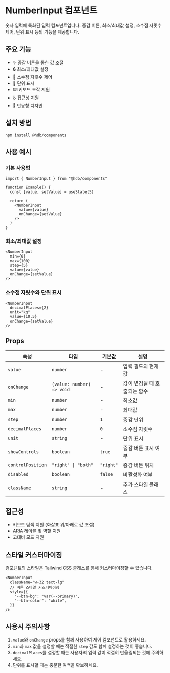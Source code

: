# NumberInput 컴포넌트

숫자 입력에 특화된 입력 컴포넌트입니다. 증감 버튼, 최소/최대값 설정, 소수점 자릿수 제어, 단위 표시 등의 기능을 제공합니다.

## 주요 기능

- ✨ 증감 버튼을 통한 값 조절
- 🔒 최소/최대값 설정
- 🔢 소수점 자릿수 제어
- 📏 단위 표시
- ⌨️ 키보드 조작 지원
- ♿ 접근성 지원
- 📱 반응형 디자인

## 설치 방법

```bash
npm install @hdb/components
```

## 사용 예시

### 기본 사용법

```tsx
import { NumberInput } from "@hdb/components"

function Example() {
  const [value, setValue] = useState(5)
  
  return (
    <NumberInput 
      value={value} 
      onChange={setValue} 
    />
  )
}
```

### 최소/최대값 설정

```tsx
<NumberInput 
  min={0} 
  max={100} 
  step={5}
  value={value}
  onChange={setValue}
/>
```

### 소수점 자릿수와 단위 표시

```tsx
<NumberInput 
  decimalPlaces={2}
  unit="kg"
  value={10.5}
  onChange={setValue}
/>
```

## Props

| 속성 | 타입 | 기본값 | 설명 |
|------|------|--------|------|
| `value` | `number` | - | 입력 필드의 현재 값 |
| `onChange` | `(value: number) => void` | - | 값이 변경될 때 호출되는 함수 |
| `min` | `number` | - | 최소값 |
| `max` | `number` | - | 최대값 |
| `step` | `number` | `1` | 증감 단위 |
| `decimalPlaces` | `number` | `0` | 소수점 자릿수 |
| `unit` | `string` | - | 단위 표시 |
| `showControls` | `boolean` | `true` | 증감 버튼 표시 여부 |
| `controlPosition` | `"right" \| "both"` | `"right"` | 증감 버튼 위치 |
| `disabled` | `boolean` | `false` | 비활성화 여부 |
| `className` | `string` | - | 추가 스타일 클래스 |

## 접근성

- 키보드 탐색 지원 (화살표 위/아래로 값 조절)
- ARIA 레이블 및 역할 지원
- 고대비 모드 지원

## 스타일 커스터마이징

컴포넌트의 스타일은 Tailwind CSS 클래스를 통해 커스터마이징할 수 있습니다.

```tsx
<NumberInput
  className="w-32 text-lg"
  // 버튼 스타일 커스터마이징
  style={{
    "--btn-bg": "var(--primary)",
    "--btn-color": "white",
  }}
/>
```

## 사용시 주의사항

1. `value`와 `onChange` props를 함께 사용하여 제어 컴포넌트로 활용하세요.
2. `min`과 `max` 값을 설정할 때는 적절한 `step` 값도 함께 설정하는 것이 좋습니다.
3. `decimalPlaces`를 설정할 때는 사용자의 입력 값이 적절히 반올림되는 것에 주의하세요.
4. 단위를 표시할 때는 충분한 여백을 확보하세요.